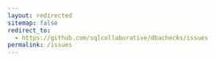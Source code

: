 ```yaml
---
layout: redirected
sitemap: false
redirect_to:
  - https://github.com/sqlcollaborative/dbachecks/issues
permalink: /issues
---
```

